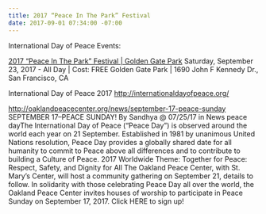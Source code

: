 ```yaml
---
title: 2017 “Peace In The Park” Festival
date: 2017-09-01 07:34:00 -07:00
---
```


International Day of Peace Events:

[2017 “Peace In The Park” Festival | Golden Gate Park](http://sf.funcheap.com/peace-park-festival-golden-gate-park/)
Saturday, September 23, 2017 - All Day | Cost: FREE	
Golden Gate Park | 1690 John F Kennedy Dr., San Francisco, CA



International Day of Peace 2017
http://internationaldayofpeace.org/

http://oaklandpeacecenter.org/news/september-17-peace-sunday
SEPTEMBER 17–PEACE SUNDAY!
By Sandhya @ 07/25/17 in News
peace dayThe International Day of Peace (“Peace Day”) is observed around the world each year on 21 September. Established in 1981 by unanimous United Nations resolution, Peace Day provides a globally shared date for all humanity to commit to Peace above all differences and to contribute to building a Culture of Peace.
2017 Worldwide Theme: Together for Peace: Respect, Safety, and Dignity for All
The Oakland Peace Center, with St. Mary’s Center, will host a community gathering on September 21, details to follow.
In solidarity with those celebrating Peace Day all over the world, the Oakland Peace Center invites houses of worship to participate in Peace Sunday on September 17, 2017. Click HERE to sign up!